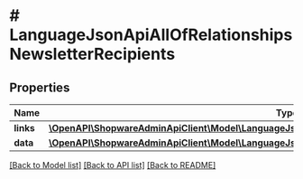 # # LanguageJsonApiAllOfRelationshipsNewsletterRecipients

## Properties

Name | Type | Description | Notes
------------ | ------------- | ------------- | -------------
**links** | [**\OpenAPI\ShopwareAdminApiClient\Model\LanguageJsonApiAllOfRelationshipsNewsletterRecipientsLinks**](LanguageJsonApiAllOfRelationshipsNewsletterRecipientsLinks.md) |  | [optional]
**data** | [**\OpenAPI\ShopwareAdminApiClient\Model\LanguageJsonApiAllOfRelationshipsNewsletterRecipientsData[]**](LanguageJsonApiAllOfRelationshipsNewsletterRecipientsData.md) |  | [optional]

[[Back to Model list]](../../README.md#models) [[Back to API list]](../../README.md#endpoints) [[Back to README]](../../README.md)
